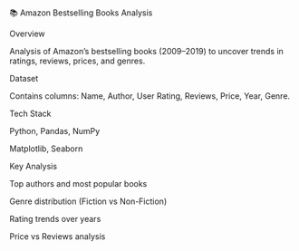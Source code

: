 📚 Amazon Bestselling Books Analysis

Overview

Analysis of Amazon’s bestselling books (2009–2019) to uncover trends in ratings, reviews, prices, and genres.

Dataset

Contains columns: Name, Author, User Rating, Reviews, Price, Year, Genre.

Tech Stack

Python, Pandas, NumPy

Matplotlib, Seaborn

Key Analysis

Top authors and most popular books

Genre distribution (Fiction vs Non-Fiction)

Rating trends over years

Price vs Reviews analysis
